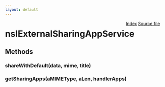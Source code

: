 ```yaml
---
layout: default
---
```

<div class='links' style='float:right'><a href="../index.html">Index</a>
<a href="http://dxr.mozilla.org/mozilla-central/source/uriloader/exthandler/nsIExternalSharingAppService.idl">Source file</a>
</div>

# nsIExternalSharingAppService #

## Methods ##

### shareWithDefault(data, mime, title) ###

### getSharingApps(aMIMEType, aLen, handlerApps) ###
